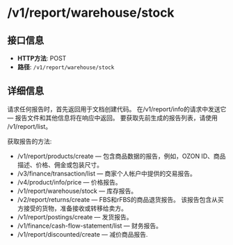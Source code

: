 # /v1/report/warehouse/stock

## 接口信息

- **HTTP方法**: POST
- **路径**: `/v1/report/warehouse/stock`

## 详细信息

请求任何报告时，首先返回用于文档创建代码。 在/v1/report/info的请求中发送它 — 报告文件和其他信息将在响应中返回。 要获取先前生成的报告列表，请使用 /v1/report/list。

获取报告的方法:

  * /v1/report/products/create — 包含商品数据的报告，例如，OZON ID、商品描述、价格、佣金或包装尺寸。
  * /v3/finance/transaction/list — 商家个人帐户中提供的交易报告。
  * /v4/product/info/price — 价格报告。
  * /v1/report/warehouse/stock — 库存报告。
  * /v2/report/returns/create — FBS和rFBS的商品退货报告。 该报告包含从买方接受的货物，准备接收或转移给卖方。
  * /v1/report/postings/create — 发货报告。
  * /v1/finance/cash-flow-statement/list — 财务报告。
  * /v1/report/discounted/create — 减价商品报告.


